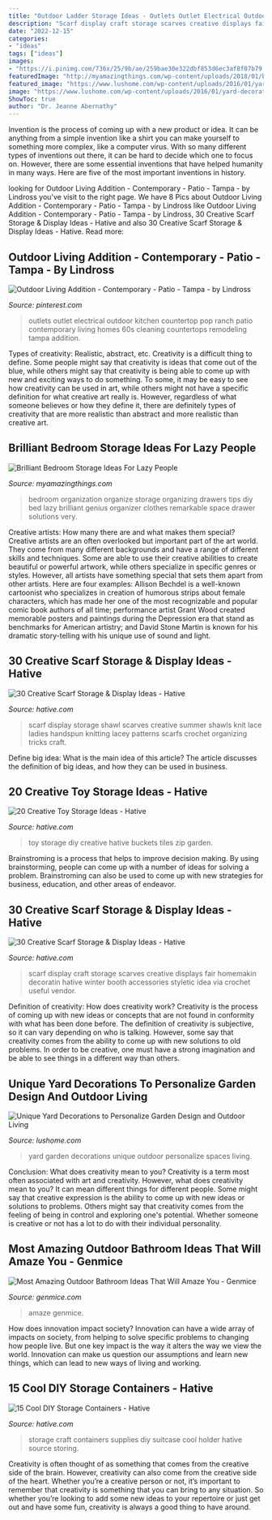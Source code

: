```yaml
---
title: "Outdoor Ladder Storage Ideas - Outlets Outlet Electrical Outdoor Kitchen Countertop Pop Ranch Patio Contemporary Living Homes 60s Cleaning Countertops Remodeling Tampa Addition"
description: "Scarf display craft storage scarves creative displays fair homemakin decoratin hative winter booth accessories styletic idea via crochet useful vendor"
date: "2022-12-15"
categories:
- "ideas"
tags: ["ideas"]
images:
- "https://i.pinimg.com/736x/25/9b/ae/259bae30e322dbf853d6ec3af8f07b79.jpg"
featuredImage: "http://myamazingthings.com/wp-content/uploads/2018/01/bedroom-organization-3-.jpg"
featured_image: "https://www.lushome.com/wp-content/uploads/2016/01/yard-decorations-garden-design-14.jpg"
image: "https://www.lushome.com/wp-content/uploads/2016/01/yard-decorations-garden-design-14.jpg"
ShowToc: true
author: "Dr. Jeanne Abernathy"
---
```



Invention is the process of coming up with a new product or idea. It can be anything from a simple invention like a shirt you can make yourself to something more complex, like a computer virus. With so many different types of inventions out there, it can be hard to decide which one to focus on. However, there are some essential inventions that have helped humanity in many ways. Here are five of the most important inventions in history.

	

		
looking for Outdoor Living Addition - Contemporary - Patio - Tampa - by Lindross you've visit to the right page. We have 8 Pics about Outdoor Living Addition - Contemporary - Patio - Tampa - by Lindross like Outdoor Living Addition - Contemporary - Patio - Tampa - by Lindross, 30 Creative Scarf Storage &amp; Display Ideas - Hative and also 30 Creative Scarf Storage &amp; Display Ideas - Hative. Read more:
		
    
## Outdoor Living Addition - Contemporary - Patio - Tampa - By Lindross

<img loading=lazy src="https://i.pinimg.com/736x/25/9b/ae/259bae30e322dbf853d6ec3af8f07b79.jpg" onerror="this.onerror=null;this.src='https://tse2.mm.bing.net/th?id=OIP.YDFO9rZ8gQfbQF2Ad3ONpAHaLK&amp;pid=15.1';" alt="Outdoor Living Addition - Contemporary - Patio - Tampa - by Lindross">

_Source: pinterest.com_

>outlets outlet electrical outdoor kitchen countertop pop ranch patio contemporary living homes 60s cleaning countertops remodeling tampa addition. 

	

Types of creativity: Realistic, abstract, etc.
Creativity is a difficult thing to define. Some people might say that creativity is ideas that come out of the blue, while others might say that creativity is being able to come up with new and exciting ways to do something. To some, it may be easy to see how creativity can be used in art, while others might not have a specific definition for what creative art really is. However, regardless of what someone believes or how they define it, there are definitely types of creativity that are more realistic than abstract and more realistic than creative art.

    
## Brilliant Bedroom Storage Ideas For Lazy People

<img loading=lazy src="http://myamazingthings.com/wp-content/uploads/2018/01/bedroom-organization-3-.jpg" onerror="this.onerror=null;this.src='https://tse4.mm.bing.net/th?id=OIP.3zPfS_SLmiTmiS452XdsTQHaLH&amp;pid=15.1';" alt="Brilliant Bedroom Storage Ideas For Lazy People">

_Source: myamazingthings.com_

>bedroom organization organize storage organizing drawers tips diy bed lazy brilliant genius organizer clothes remarkable space drawer solutions very. 

	

Creative artists: How many there are and what makes them special?
Creative artists are an often overlooked but important part of the art world. They come from many different backgrounds and have a range of different skills and techniques. Some are able to use their creative abilities to create beautiful or powerful artwork, while others specialize in specific genres or styles. However, all artists have something special that sets them apart from other artists. Here are four examples: 
Allison Bechdel is a well-known cartoonist who specializes in creation of humorous strips about female characters, which has made her one of the most recognizable and popular comic book authors of all time; performance artist Grant Wood created memorable posters and paintings during the Depression era that stand as benchmarks for American artistry; and David Stone Martin is known for his dramatic story-telling with his unique use of sound and light.

    
## 30 Creative Scarf Storage &amp; Display Ideas - Hative

<img loading=lazy src="https://hative.com/wp-content/uploads/2015/03/scarf-storage-ideas/21-creative-scarf-storage-and-display-ideas.jpg" onerror="this.onerror=null;this.src='https://tse4.mm.bing.net/th?id=OIP.npvtAzNST_c6x7rgY7RB-gHaKS&amp;pid=15.1';" alt="30 Creative Scarf Storage &amp; Display Ideas - Hative">

_Source: hative.com_

>scarf display storage shawl scarves creative summer shawls knit lace ladies handspun knitting lacey patterns scarfs crochet organizing tricks craft. 

	

Define big idea: What is the main idea of this article?
The article discusses the definition of big ideas, and how they can be used in business.

    
## 20 Creative Toy Storage Ideas - Hative

<img loading=lazy src="https://hative.com/wp-content/uploads/2014/11/toy-storage-ideas/7-buckets-and-zip-tiles-as-diy-toy-storage.jpg" onerror="this.onerror=null;this.src='https://tse1.mm.bing.net/th?id=OIP.W76bRteOP4ABpjNebYdGGgHaLI&amp;pid=15.1';" alt="20 Creative Toy Storage Ideas - Hative">

_Source: hative.com_

>toy storage diy creative hative buckets tiles zip garden. 

	

Brainstroming is a process that helps to improve decision making. By using brainstorming, people can come up with a number of ideas for solving a problem. Brainstroming can also be used to come up with new strategies for business, education, and other areas of endeavor.

    
## 30 Creative Scarf Storage &amp; Display Ideas - Hative

<img loading=lazy src="https://hative.com/wp-content/uploads/2015/03/scarf-storage-ideas/19-creative-scarf-storage-and-display-ideas.jpg" onerror="this.onerror=null;this.src='https://tse3.mm.bing.net/th?id=OIP.PS0Rvr1SQB-GXuC5C1QHwwHaJ4&amp;pid=15.1';" alt="30 Creative Scarf Storage &amp; Display Ideas - Hative">

_Source: hative.com_

>scarf display craft storage scarves creative displays fair homemakin decoratin hative winter booth accessories styletic idea via crochet useful vendor. 

	

Definition of creativity: How does creativity work?
Creativity is the process of coming up with new ideas or concepts that are not found in conformity with what has been done before. The definition of creativity is subjective, so it can vary depending on who is talking. However, some say that creativity comes from the ability to come up with new solutions to old problems. In order to be creative, one must have a strong imagination and be able to see things in a different way than others.

    
## Unique Yard Decorations To Personalize Garden Design And Outdoor Living

<img loading=lazy src="https://www.lushome.com/wp-content/uploads/2016/01/yard-decorations-garden-design-14.jpg" onerror="this.onerror=null;this.src='https://tse2.mm.bing.net/th?id=OIP.l6T5bnQGnEQXe7imgfdoZwHaJ8&amp;pid=15.1';" alt="Unique Yard Decorations to Personalize Garden Design and Outdoor Living">

_Source: lushome.com_

>yard garden decorations unique outdoor personalize spaces living. 

	

Conclusion: What does creativity mean to you?
Creativity is a term most often associated with art and creativity. However, what does creativity mean to you? It can mean different things for different people. Some might say that creative expression is the ability to come up with new ideas or solutions to problems. Others might say that creativity comes from the feeling of being in control and exploring one's potential. Whether someone is creative or not has a lot to do with their individual personality.

    
## Most Amazing Outdoor Bathroom Ideas That Will Amaze You - Genmice

<img loading=lazy src="https://genmice.com/design-ideas/Most-Amazing-Outdoor-Bathroom-Ideas-That-Will-Amaze-You/877.jpeg" onerror="this.onerror=null;this.src='https://tse4.mm.bing.net/th?id=OIP.OsjuYEgAIhyEqvNJnFJGywAAAA&amp;pid=15.1';" alt="Most Amazing Outdoor Bathroom Ideas That Will Amaze You - Genmice">

_Source: genmice.com_

>amaze genmice. 

	

How does innovation impact society?
Innovation can have a wide array of impacts on society, from helping to solve specific problems to changing how people live. But one key impact is the way it alters the way we view the world. Innovation can make us question our assumptions and learn new things, which can lead to new ways of living and working.

    
## 15 Cool DIY Storage Containers - Hative

<img loading=lazy src="https://hative.com/wp-content/uploads/2014/11/diy-storage-containers/3-old-suitcase-craft-supplies-holder.jpg" onerror="this.onerror=null;this.src='https://tse3.mm.bing.net/th?id=OIP.TKnGfSCWZWXl5ECbdYWwwwHaJ4&amp;pid=15.1';" alt="15 Cool DIY Storage Containers - Hative">

_Source: hative.com_

>storage craft containers supplies diy suitcase cool holder hative source storing. 

	

Creativity is often thought of as something that comes from the creative side of the brain. However, creativity can also come from the creative side of the heart. Whether you’re a creative person or not, it’s important to remember that creativity is something that you can bring to any situation. So whether you’re looking to add some new ideas to your repertoire or just get out and have some fun, creativity is always a good thing to have around.

